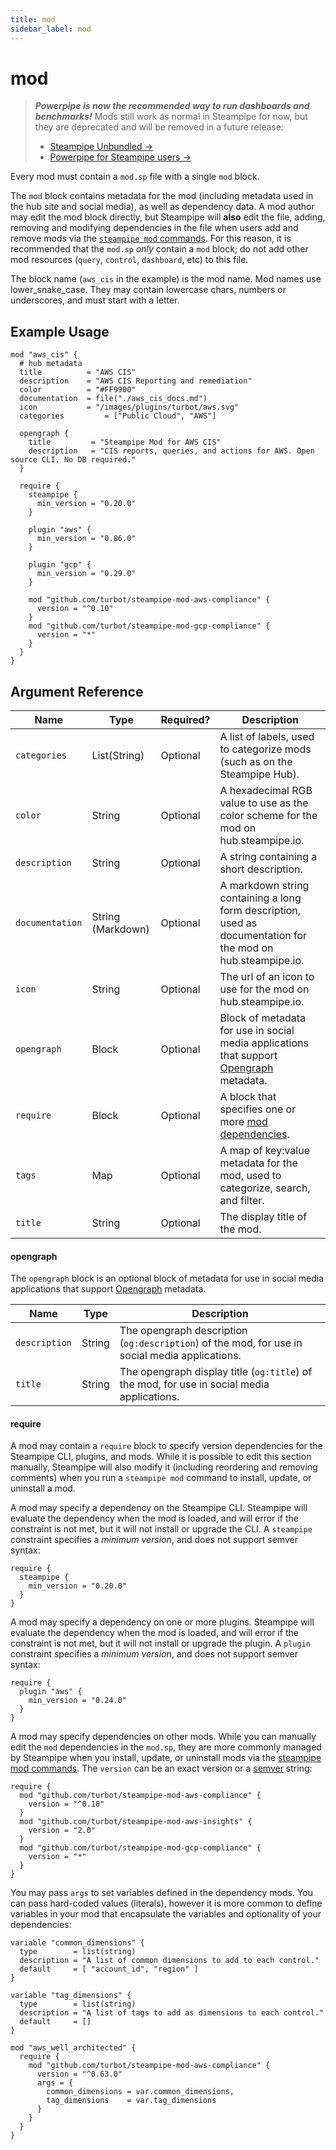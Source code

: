 ```yaml
---
title: mod
sidebar_label: mod
---
```



# mod

> ***Powerpipe is now the recommended way to run dashboards and benchmarks!***
> Mods still work as normal in Steampipe for now, but they are deprecated and will be removed in a future release:
> - [Steampipe Unbundled →](https://steampipe.io/blog/steampipe-unbundled)
> - [Powerpipe for Steampipe users →](https://powerpipe.io/blog/migrating-from-steampipe)

Every mod must contain a `mod.sp` file with a single `mod` block.

The `mod` block contains metadata for the mod (including metadata used in the hub site and social media), as well as dependency data.  A mod author may edit the mod block directly, but Steampipe will **also** edit the file, adding, removing and modifying dependencies in the file when users add and remove mods via the [`steampipe mod` commands](/docs/reference/cli/mod).  For this reason, it is recommended that the `mod.sp` *only* contain a `mod` block; do not add other mod resources (`query`, `control`, `dashboard`, etc) to this file.

The block name (`aws_cis` in the example) is the mod name.  Mod names use lower_snake_case. They may contain lowercase chars, numbers or underscores, and must start with a letter.


## Example Usage

```hcl
mod "aws_cis" { 
  # hub metadata
  title          = "AWS CIS"
  description    = "AWS CIS Reporting and remediation"
  color          = "#FF9900"
  documentation  = file("./aws_cis_docs.md")
  icon           = "/images/plugins/turbot/aws.svg"
  categories         = ["Public Cloud", "AWS"]

  opengraph {
    title         = "Steampipe Mod for AWS CIS"
    description   = "CIS reports, queries, and actions for AWS. Open source CLI. No DB required."
  }

  require {
    steampipe {
      min_version = "0.20.0"
    }

    plugin "aws" {
      min_version = "0.86.0"
    }

    plugin "gcp" {
      min_version = "0.29.0"
    }

    mod "github.com/turbot/steampipe-mod-aws-compliance" {
      version = "^0.10"
    }
    mod "github.com/turbot/steampipe-mod-gcp-compliance" {
      version = "*"
    }
  }
}
```

## Argument Reference

| Name | Type | Required? | Description
|-|-|-|-
| `categories` | List(String) | Optional | A list of labels, used to categorize mods (such as on the Steampipe Hub).
| `color` | String |Optional |  A hexadecimal RGB value to use as the color scheme for the mod on hub.steampipe.io.  
| `description` |  String | Optional | A string containing a short description. 
| `documentation` | String (Markdown)| Optional | A markdown string containing a long form description, used as documentation for the mod on hub.steampipe.io. 
| `icon` |  String | Optional | The url of an icon to use for the mod on hub.steampipe.io.
| `opengraph` |  Block | Optional | Block of metadata for use in social media applications that support [Opengraph](#opengraph) metadata.
| `require` | Block | Optional | A block that specifies one or more [mod dependencies](#require).
| `tags` | Map | Optional | A map of key:value metadata for the mod, used to categorize, search, and filter.   
| `title` | String | Optional | The display title of the mod.


#### opengraph
The `opengraph` block is an optional block of metadata for use in social media applications that support [Opengraph](https://ogp.me/) metadata.

| Name | Type| Description
|-|-|-
| `description` | String | The opengraph description (`og:description`) of the mod, for use in social media applications.
| `title` | String | The opengraph display title (`og:title`) of the mod, for use in social media applications.

 

#### require
A mod may contain a `require` block to specify version dependencies for the Steampipe CLI, plugins, and mods.  While it is possible to edit this section manually, Steampipe will also modify it (including reordering and removing comments) when you run a `steampipe mod` command to install, update, or uninstall a mod.

A mod may specify a dependency on the Steampipe CLI.  Steampipe will evaluate the dependency when the mod is loaded, and will error if the constraint is not met, but it will not install or upgrade the CLI.  A `steampipe` constraint specifies a *minimum version*, and does not support semver syntax:
```hcl
require {
  steampipe {
    min_version = "0.20.0"
  }
}
```

A mod may specify a dependency on one or more plugins.  Steampipe will evaluate the dependency when the mod is loaded, and will error if the constraint is not met, but it will not install or upgrade the plugin. A `plugin` constraint specifies a *minimum version*, and does not support semver syntax:
```hcl
require {
  plugin "aws" {
    min_version = "0.24.0"
  }
}
```

A mod may specify dependencies on other mods.  While you can manually edit the `mod` dependencies in the `mod.sp`, they are more commonly managed by Steampipe when you install, update, or uninstall mods via the [steampipe mod commands](/docs/reference/cli/mod).  The `version` can be an exact version<!-- ,a tag name, a branch name, a local file --> or a [semver](https://semver.org/) string:

```hcl
require {
  mod "github.com/turbot/steampipe-mod-aws-compliance" {
    version = "^0.10"
  }
  mod "github.com/turbot/steampipe-mod-aws-insights" {
    version = "2.0"
  }
  mod "github.com/turbot/steampipe-mod-gcp-compliance" {
    version = "*"
  }
}
```

You may pass `args` to set variables defined in the dependency mods.  You can pass hard-coded values (literals), however it is more common to define variables in your mod that encapsulate the variables  and optionality of your dependencies:


```hcl
variable "common_dimensions" {
  type        = list(string)
  description = "A list of common dimensions to add to each control."
  default     = [ "account_id", "region" ]
}

variable "tag_dimensions" {
  type        = list(string)
  description = "A list of tags to add as dimensions to each control."
  default     = []
}

mod "aws_well_architected" {
  require {
    mod "github.com/turbot/steampipe-mod-aws-compliance" {
      version = "^0.63.0"
      args = {
        common_dimensions = var.common_dimensions,
        tag_dimensions    = var.tag_dimensions
      }
    }
  }
}

```
